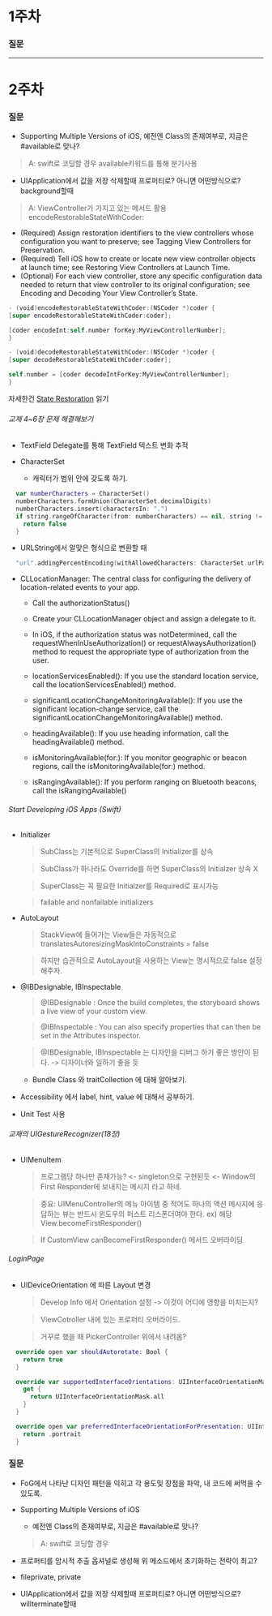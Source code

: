 # 1주차

### 질문

---

# 2주차

### 질문

- Supporting Multiple Versions of iOS, 예전엔 Class의 존재여부로, 지금은 #available로 맞나?

> A: swift로 코딩할 경우 available키워드를 통해 분기사용

- UIApplication에서 값을 저장 삭제할때 프로퍼티로? 아니면 어떤방식으로? background할때

> A: ViewController가 가지고 있는 메서드 활용 encodeRestorableStateWithCoder:

- (Required) Assign restoration identifiers to the view controllers whose configuration you want to preserve; see Tagging View Controllers for Preservation.
- (Required) Tell iOS how to create or locate new view controller objects at launch time; see Restoring View Controllers at Launch Time.
- (Optional) For each view controller, store any specific configuration data needed to return that view controller to its original configuration; see Encoding and Decoding Your View Controller’s State.

```swift
- (void)encodeRestorableStateWithCoder:(NSCoder *)coder {
[super encodeRestorableStateWithCoder:coder];

[coder encodeInt:self.number forKey:MyViewControllerNumber];
}

- (void)decodeRestorableStateWithCoder:(NSCoder *)coder {
[super decodeRestorableStateWithCoder:coder];

self.number = [coder decodeIntForKey:MyViewControllerNumber];
}
```

자세한건 [State Restoration](https://developer.apple.com/library/content/featuredarticles/ViewControllerPGforiPhoneOS/PreservingandRestoringState.html#//apple_ref/doc/uid/TP40007457-CH28-SW6) 읽기


###### 교재 4~6장 문제 해결해보기
- TextField
  Delegate를 통해 TextField 텍스트 변화 추적

- CharacterSet

  - 캐릭터가 범위 안에 갖도록 하기.
```swift
  var numberCharacters = CharacterSet()
  numberCharacters.formUnion(CharacterSet.decimalDigits)
  numberCharacters.insert(charactersIn: ".")
  if string.rangeOfCharacter(from: numberCharacters) == nil, string != "" {
    return false
  }
```

  - URLString에서 알맞은 형식으로 변환할 때
  ```swift
    "url".addingPercentEncoding(withAllowedCharacters: CharacterSet.urlPathAllowed)
  ```

- CLLocationManager: The central class for configuring the delivery of location-related events to your app.

  - Call the authorizationStatus()

  - Create your CLLocationManager object and assign a delegate to it.

  - In iOS, if the authorization status was notDetermined, call the requestWhenInUseAuthorization() or requestAlwaysAuthorization() method to request the appropriate type of authorization from the user.

  - locationServicesEnabled(): If you use the standard location service, call the locationServicesEnabled() method.

  - significantLocationChangeMonitoringAvailable(): If you use the significant location-change service, call the significantLocationChangeMonitoringAvailable() method.

  - headingAvailable(): If you use heading information, call the headingAvailable() method.

  - isMonitoringAvailable(for:): If you monitor geographic or beacon regions, call the isMonitoringAvailable(for:) method.

  - isRangingAvailable(): If you perform ranging on Bluetooth beacons, call the isRangingAvailable()

###### Start Developing iOS Apps (Swift)

- Initializer

    > SubClass는 기본적으로 SuperClass의 Initializer를 상속

    > SubClass가 하나라도 Override를 하면 SuperClass의 Initialzer 상속 X

    > SuperClass는 꼭 필요한 Initialzer를 Required로 표시가능

    > failable and nonfailable initializers

- AutoLayout

    > StackView에 들어가는 View들은 자동적으로 translatesAutoresizingMaskIntoConstraints = false

    > 하지만 습관적으로 AutoLayout을 사용하는 View는 명시적으로 false 설정해주자.

- @IBDesignable, IBInspectable

    > @IBDesignable : Once the build completes, the storyboard shows a live view of your custom view.

    > @IBInspectable : You can also specify properties that can then be set in the Attributes inspector.

    > @IBDesignable, IBInspectable 는 디자인을 디버그 하기 좋은 방안이 된다. -> 디자이너와 일하기 좋을 듯

    - Bundle Class 와 traitCollection 에 대해 알아보기.

- Accessibility 에서 label, hint, value 에 대해서 공부하기.

- Unit Test 사용

###### 교재의 UIGestureRecognizer(18장)

- UIMenuItem

  > 프로그램당 하나만 존재가능? <- singleton으로 구현된듯 <- Window의 First Responder에 보내지는 메시지 라고 하네.

  > 중요: UIMenuController의 메뉴 아이템 중 적어도 하나의 액션 메시지에 응답하는 뷰는 반드시 윈도우의 퍼스트 리스폰더여야 한다. ex) 해당View.becomeFirstResponder()

  > If CustomView canBecomeFirstResponder() 메서드 오버라이딩

###### LoginPage

- UIDeviceOrientation 에 따른 Layout 변경

    > Develop Info 에서 Orientation 설정 -> 이것이 어디에 영향을 미치는지?

    > ViewCotroller 내에 있는 프로퍼티 오버라이드.

    > 거꾸로 했을 때 PickerController 위에서 내려옴?

```swift
  override open var shouldAutorotate: Bool {
    return true
  }

  override var supportedInterfaceOrientations: UIInterfaceOrientationMask {
    get {
      return UIInterfaceOrientationMask.all
    }
  }

  override open var preferredInterfaceOrientationForPresentation: UIInterfaceOrientation {
    return .portrait
  }
```

### 질문

- FoG에서 나타난 디자인 패턴을 익히고 각 용도및 장점을 파악, 내 코드에 써먹을 수 있도록.

- Supporting Multiple Versions of iOS
    - 예전엔 Class의 존재여부로, 지금은 #available로 맞나?
    > A: swift로 코딩할 경우 

- 프로퍼티를 암시적 추출 옵셔널로 생성해 위 메소드에서 초기화하는 전략이 최고?

- fileprivate, private

- UIApplication에서 값을 저장 삭제할때 프로퍼티로? 아니면 어떤방식으로? willterminate할때
